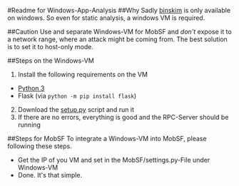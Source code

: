 #Readme for Windows-App-Analysis
##Why
Sadly [binskim](https://www.nuget.org/packages/Microsoft.CodeAnalysis.BinSkim/) is only available on windows. So even for static analysis, a windows VM is required.

##Caution
Use and separate Windows-VM for MobSF and *don't* expose it to a network range, where an attack might be coming from. The best solution is to set it to host-only mode.

##Steps on the Windows-VM
1. Install the following requirements on the VM
  * [Python 3](https://www.python.org/downloads/)
  * Flask (via `python -m pip install flask`)
2. Download the [setup.py](https://raw.githubusercontent.com/DominikSchlecht/Mobile-Security-Framework-MobSF/master/install/windows/setup.py) script and run it
3. If there are no errors, everything is good and the RPC-Server should be running

##Steps for MobSF
To integrate a Windows-VM into MobSF, please following these steps.
* Get the IP of you VM and set in the MobSF/settings.py-File under Windows-VM
* Done. It's that simple.
